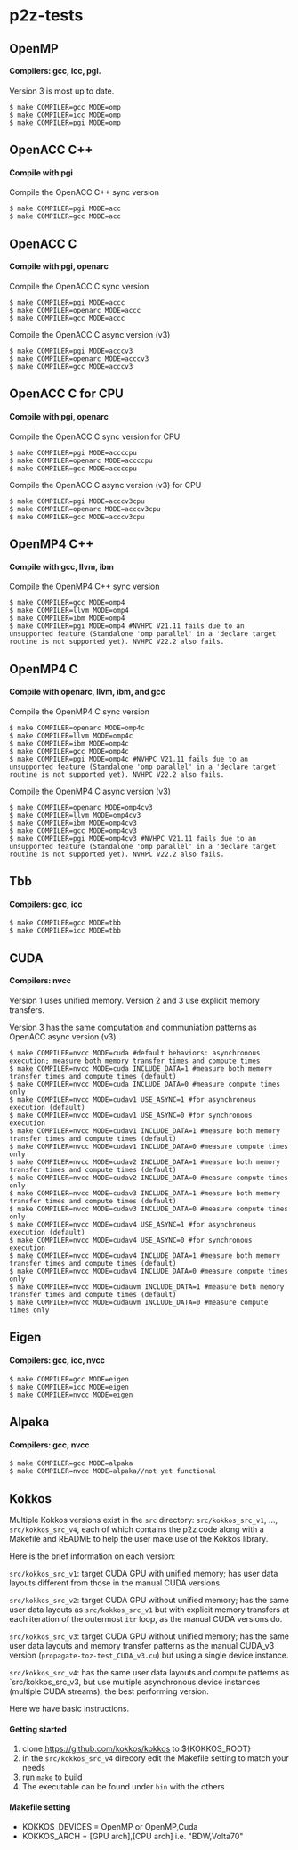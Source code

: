 # p2z-tests

## OpenMP
#### Compilers: gcc, icc, pgi.
Version 3 is most up to date. 

```shell
$ make COMPILER=gcc MODE=omp
$ make COMPILER=icc MODE=omp
$ make COMPILER=pgi MODE=omp
```

## OpenACC C++
#### Compile with pgi
Compile the OpenACC C++ sync version

```shell
$ make COMPILER=pgi MODE=acc
$ make COMPILER=gcc MODE=acc
```

## OpenACC C
#### Compile with pgi, openarc
Compile the OpenACC C sync version

```shell
$ make COMPILER=pgi MODE=accc
$ make COMPILER=openarc MODE=accc
$ make COMPILER=gcc MODE=accc
```

Compile the OpenACC C async version (v3)

```shell
$ make COMPILER=pgi MODE=acccv3
$ make COMPILER=openarc MODE=acccv3
$ make COMPILER=gcc MODE=acccv3
```

## OpenACC C for CPU
#### Compile with pgi, openarc
Compile the OpenACC C sync version for CPU

```shell
$ make COMPILER=pgi MODE=accccpu
$ make COMPILER=openarc MODE=accccpu
$ make COMPILER=gcc MODE=accccpu
```

Compile the OpenACC C async version (v3) for CPU

```shell
$ make COMPILER=pgi MODE=acccv3cpu
$ make COMPILER=openarc MODE=acccv3cpu
$ make COMPILER=gcc MODE=acccv3cpu
```

## OpenMP4 C++
#### Compile with gcc, llvm, ibm
Compile the OpenMP4 C++ sync version

```shell
$ make COMPILER=gcc MODE=omp4
$ make COMPILER=llvm MODE=omp4
$ make COMPILER=ibm MODE=omp4
$ make COMPILER=pgi MODE=omp4 #NVHPC V21.11 fails due to an unsupported feature (Standalone 'omp parallel' in a 'declare target' routine is not supported yet). NVHPC V22.2 also fails.
```

## OpenMP4 C
#### Compile with openarc, llvm, ibm, and gcc
Compile the OpenMP4 C sync version

```shell
$ make COMPILER=openarc MODE=omp4c
$ make COMPILER=llvm MODE=omp4c
$ make COMPILER=ibm MODE=omp4c
$ make COMPILER=gcc MODE=omp4c
$ make COMPILER=pgi MODE=omp4c #NVHPC V21.11 fails due to an unsupported feature (Standalone 'omp parallel' in a 'declare target' routine is not supported yet). NVHPC V22.2 also fails.
```

Compile the OpenMP4 C async version (v3)

```shell
$ make COMPILER=openarc MODE=omp4cv3
$ make COMPILER=llvm MODE=omp4cv3
$ make COMPILER=ibm MODE=omp4cv3
$ make COMPILER=gcc MODE=omp4cv3
$ make COMPILER=pgi MODE=omp4cv3 #NVHPC V21.11 fails due to an unsupported feature (Standalone 'omp parallel' in a 'declare target' routine is not supported yet). NVHPC V22.2 also fails.
```

## Tbb
#### Compilers: gcc, icc
```shell
$ make COMPILER=gcc MODE=tbb
$ make COMPILER=icc MODE=tbb
```

## CUDA
#### Compilers: nvcc
Version 1 uses unified memory. Version 2 and 3 use explicit memory transfers.

Version 3 has the same computation and communiation patterns as OpenACC async version (v3).

```shell
$ make COMPILER=nvcc MODE=cuda #default behaviors: asynchronous execution; measure both memory transfer times and compute times
$ make COMPILER=nvcc MODE=cuda INCLUDE_DATA=1 #measure both memory transfer times and compute times (default)
$ make COMPILER=nvcc MODE=cuda INCLUDE_DATA=0 #measure compute times only
$ make COMPILER=nvcc MODE=cudav1 USE_ASYNC=1 #for asynchronous execution (default)
$ make COMPILER=nvcc MODE=cudav1 USE_ASYNC=0 #for synchronous execution
$ make COMPILER=nvcc MODE=cudav1 INCLUDE_DATA=1 #measure both memory transfer times and compute times (default)
$ make COMPILER=nvcc MODE=cudav1 INCLUDE_DATA=0 #measure compute times only
$ make COMPILER=nvcc MODE=cudav2 INCLUDE_DATA=1 #measure both memory transfer times and compute times (default)
$ make COMPILER=nvcc MODE=cudav2 INCLUDE_DATA=0 #measure compute times only
$ make COMPILER=nvcc MODE=cudav3 INCLUDE_DATA=1 #measure both memory transfer times and compute times (default)
$ make COMPILER=nvcc MODE=cudav3 INCLUDE_DATA=0 #measure compute times only
$ make COMPILER=nvcc MODE=cudav4 USE_ASYNC=1 #for asynchronous execution (default)
$ make COMPILER=nvcc MODE=cudav4 USE_ASYNC=0 #for synchronous execution
$ make COMPILER=nvcc MODE=cudav4 INCLUDE_DATA=1 #measure both memory transfer times and compute times (default)
$ make COMPILER=nvcc MODE=cudav4 INCLUDE_DATA=0 #measure compute times only
$ make COMPILER=nvcc MODE=cudauvm INCLUDE_DATA=1 #measure both memory transfer times and compute times (default)
$ make COMPILER=nvcc MODE=cudauvm INCLUDE_DATA=0 #measure compute times only
```

## Eigen
#### Compilers: gcc, icc, nvcc

```shell
$ make COMPILER=gcc MODE=eigen
$ make COMPILER=icc MODE=eigen
$ make COMPILER=nvcc MODE=eigen
```

## Alpaka
#### Compilers: gcc, nvcc 

```shell
$ make COMPILER=gcc MODE=alpaka
$ make COMPILER=nvcc MODE=alpaka//not yet functional
```

## Kokkos
Multiple Kokkos versions exist in the `src` directory: `src/kokkos_src_v1`, 
..., `src/kokkos_src_v4`, each of which contains the p2z code along with 
a Makefile and README to help the user make use of the Kokkos library. 

Here is the brief information on each version:

`src/kokkos_src_v1`: target CUDA GPU with unified memory; has user data layouts
                  different from those in the manual CUDA versions.

`src/kokkos_src_v2`: target CUDA GPU without unified memory; has the same 
                  user data layouts as `src/kokkos_src_v1` but with explicit
                  memory transfers at each iteration of the outermost `itr` loop,
                  as the manual CUDA versions do.

`src/kokkos_src_v3`: target CUDA GPU without unified memory; has the same 
                  user data layouts and memory transfer patterns as the manual
                  CUDA_v3 version (`propagate-toz-test_CUDA_v3.cu`) but using 
                  a single device instance.

`src/kokkos_src_v4`: has the same user data layouts and compute patterns 
                  as `src/kokkos_src_v3, but use multiple asynchronous device 
                  instances (multiple CUDA streams); the best performing version.

Here we have basic instructions.

#### Getting started
1. clone https://github.com/kokkos/kokkos to ${KOKKOS_ROOT}
2. in the `src/kokkos_src_v4` direcory edit the Makefile setting to match your needs
3. run `make` to build
4. The executable can be found under `bin` with the others

#### Makefile setting
- KOKKOS_DEVICES = OpenMP or OpenMP,Cuda
- KOKKOS_ARCH = [GPU arch],[CPU arch] i.e. "BDW,Volta70"

